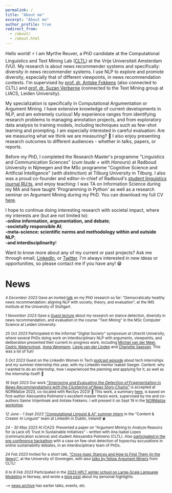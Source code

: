 ```yaml
---
permalink: /
title: "About me"
excerpt: "About me"
author_profile: true
redirect_from: 
  - /about/
  - /about.html
---
```

Hello world! ⚡ I am Myrthe Reuver, a PhD candidate at the Computational Linguistics and Text Mining Lab ([CLTL](http://www.cltl.nl/)) at the Vrije Universiteit Amsterdam (VU). My research is about news recommender systems and specifically: diversity in news recommender systems. I use NLP to explore and promote diversity, especially that of different viewpoints, in news recommendation contexts. I'm supervised by [prof. dr. Antske Fokkens](http://wordpress.let.vupr.nl/antske/) (also connected to CLTL) and [prof. dr. Suzan Verberne](http://liacs.leidenuniv.nl/~verbernes/) (connected to the Text Mining group at LIACS, Leiden University).

My specialization is specifically in Computational Argumentation or Argument Mining. I have extensive knowledge of current developments in NLP, and am extremely curious! My experience ranges from identifying research problems to managing annotation projects, and from exploratory data analysis to training models, including techniques such as few-shot learning and prompting. I am especially interested in careful evaluation: Are we measuring what we think we are measuring? 🤔 I also enjoy presenting research outcomes to different audiences - whether in talks, papers, or reports.

Before my PhD, I completed the Research Master's programme "Linguistics and Communication Sciences" (*cum laude + with Honours*) at Radboud University in Nijmegen and the MSc programme "Cognitive Science and Artificial Intelligence" (*with distinction*) at Tilburg University in Tilburg. I also was a proud co-founder and editor-in-chief of Radboud's [student linguistics journal RU:ts](https://www.facebook.com/RUtsJournal/), and enjoy teaching: I was TA on Information Science during my MA and have taught 'Programming in Python' as well as a research seminar on Argument Mining during my PhD. You can download my full CV [here](/CV_now.pdf). 

I hope to continue doing interesting research with societal impact, where my interests are (but are not limited to): \
**-online information, argumentation, and debate**; \
**-societally responsible AI**; \
**-meta-science: scientific norms and methodology within and outside NLP**; \
**-and interdisciplinarity**! 

Want to know more about any of my current or past projects? Ask me through email, [LinkedIn](https://www.linkedin.com/in/myrthe-reuver-31624083/), or [Twitter](https://twitter.com/myrthereuver). I'm always interested in new ideas or opportunities, so please contact me if you have any! 😁

# News 

<sub> *4 December 2023* Gave an invited [talk](https://myrthereuver.github.io/talks/Stuttgart_Talk.pptx.pdf) on my PhD research so far: "Democratically healthy news recommendation: aligning NLP with society, theory, and evaluation", at the IMS Institute at the University of Stuttgart.

<sub> *1 November 2023* Gave a [Guest lecture](https://myrthereuver.github.io/talks/GuestLecture_TextMiningLeiden2023.pdf) about my research on stance detection, diversity in news recommendation, and evaluation in the course "Text Mining" in the MSc Computer Science at Leiden University.

<sub> *25 Oct 2023* Participated in the informal "Digital Society" symposium at Utrecht University, where several PhDs doing work on interdisciplinary NLP with arguments, viewpoints, and deliberation presented their current in-progress work, including [Michiel van der Meer](https://liacs.leidenuniv.nl/~meermtvander/), [Cedric Waterschoot](https://pure.knaw.nl/portal/nl/persons/cedric-waterschoot), [Anna Wegmann](https://annawegmann.github.io/), [Liesje van der Linden](https://www.tilburguniversity.edu/nl/medewerkers/l-c-a-vdrlinden) and [Charlotte Vaassen](https://research.vu.nl/en/persons/charlotte-elisabeth-vaassen). This was a lot of fun! 

<sub> *5 Oct 2023* Guest on the LinkedIn Women in Tech [podcast episode](https://www.linkedin.com/feed/update/urn:li:activity:7115754255990312960/) about tech internships and my summer internship this year, with my LinkedIn mentor Isabell Seeger. Content: why I wanted to do an internship, how I experienced the planning and applying for it, as well as the internship itself! 💫 

<sub> *19 Sept 2023* Our work ["𝘐𝘮𝘱𝘳𝘰𝘷𝘪𝘯𝘨 𝘢𝘯𝘥 𝘌𝘷𝘢𝘭𝘶𝘢𝘵𝘪𝘯𝘨 𝘵𝘩𝘦 𝘋𝘦𝘵𝘦𝘤𝘵𝘪𝘰𝘯 𝘰𝘧 𝘍𝘳𝘢𝘨𝘮𝘦𝘯𝘵𝘢𝘵𝘪𝘰𝘯 𝘪𝘯 𝘕𝘦𝘸𝘴 𝘙𝘦𝘤𝘰𝘮𝘮𝘦𝘯𝘥𝘢𝘵𝘪𝘰𝘯𝘴 𝘸𝘪𝘵𝘩 𝘵𝘩𝘦 𝘊𝘭𝘶𝘴𝘵𝘦𝘳𝘪𝘯𝘨 𝘰𝘧 𝘕𝘦𝘸𝘴 𝘚𝘵𝘰𝘳𝘺 𝘊𝘩𝘢𝘪𝘯𝘴"](https://arxiv.org/pdf/2309.06192.pdf) is accepted at NORMalize 2023, co-located with RecSys 2023! 🎉 This work, a summary [here](https://www.linkedin.com/feed/update/urn:li:activity:7107646271053516800/), is based on first-author Alessandra Polimeno's excellent master thesis work, supervised by me and co-authors Sanne Vrijenhoek and Antske Fokkens. I will present it on Sept 19 in the [NORMalize workshop](https://sites.google.com/view/normalizeworkshop/home).

<sub> *12 June  - 1 Sept 2023* [ "Computational Linguist & AI" summer intern](https://www.linkedin.com/feed/update/urn:li:activity:7074070873317470208/) in the "Content & Creator AI Linguist" team at LinkedIn in Dublin, Ireland! 🍀
  
<sub> *24 - 30 May 2023* At ICA23: Presented a paper on "Argument Mining to Analyze Reasons for (a Lack of) Trust in Sustainable Initiatives” - written with Ana Isabel Lopes (communication science) and student Alessandra Polimeno (CLTL). Also [participated in the pre-conference hackathon](https://www.linkedin.com/feed/update/urn:li:activity:7070040569099497472/) with a case on few-shot detection of hypocrisy accusations in online sustainability debates, in an interdisciplinary team of PhDs. 

<sub> *24 Feb 2023* Invited for a short talk, ["Cross-topic Stances and How to
Find Them (in the News)"](https://myrthereuver.github.io/talks/Groningen_talk.pdf), at the University of Groningen, with also [talks by fellow Argument Miners](https://twitter.com/myrthereuver/status/1629130401120747521) from CLTL! 

<sub>*6 to 8 Feb 2023* Participated in the [2023 HPLT winter school on Large-Scale Language Modeling](http://wiki.nlpl.eu/index.php/Community/training) in Norway, and wrote a [blog post](https://myrthereuver.github.io/posts/2023/02/winterschool-responsible/) about my personal highlights.

<sub> --> [news archive](https://myrthereuver.github.io/news_archive/) has earlier talks, events, etc.






